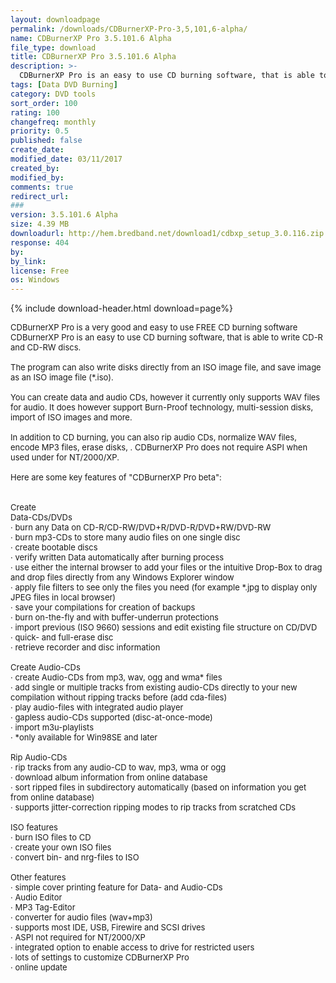```yaml
---
layout: downloadpage
permalink: /downloads/CDBurnerXP-Pro-3,5,101,6-alpha/
name: CDBurnerXP Pro 3.5.101.6 Alpha
file_type: download
title: CDBurnerXP Pro 3.5.101.6 Alpha
description: >-
  CDBurnerXP Pro is an easy to use CD burning software, that is able to write CD-R and CD-RW discs.
tags: [Data DVD Burning]
category: DVD tools
sort_order: 100
rating: 100
changefreq: monthly
priority: 0.5
published: false
create_date: 
modified_date: 03/11/2017
created_by: 
modified_by: 
comments: true
redirect_url: 
### 
version: 3.5.101.6 Alpha
size: 4.39 MB
downloadurl: http://hem.bredband.net/download1/cdbxp_setup_3.0.116.zip
response: 404
by: 
by_link: 
license: Free
os: Windows
---
```


{% include download-header.html download=page%}

<p style="fix-download-text !important">
<p><font size="2">CDBurnerXP Pro is a very good and easy to use FREE CD burning software <br />
CDBurnerXP Pro is an easy to use CD burning software, that is able to write CD-R and CD-RW discs. <br />
<br />
The program can also write disks directly from an ISO image file, and save image as an ISO image file (*.iso). <br />
<br />
You can create data and audio CDs, however it currently only supports WAV files for audio. It does however support Burn-Proof technology, multi-session disks, import of ISO images and more. <br />
<br />
In addition to CD burning, you can also rip audio CDs, normalize WAV files, encode MP3 files, erase disks, . CDBurnerXP Pro does not require ASPI when used under for NT/2000/XP. <br />
<br />
Here are some key features of "CDBurnerXP Pro beta": <br />
<br />
<br />
Create <br />
Data-CDs/DVDs <br />
· burn any Data on CD-R/CD-RW/DVD+R/DVD-R/DVD+RW/DVD-RW <br />
· burn mp3-CDs to store many audio files on one single disc <br />
· create bootable discs <br />
· verify written Data automatically after burning process <br />
· use either the internal browser to add your files or the intuitive Drop-Box to drag and drop files directly from any Windows Explorer window <br />
· apply file filters to see only the files you need (for example *.jpg to display only JPEG files in local browser) <br />
· save your compilations for creation of backups <br />
· burn on-the-fly and with buffer-underrun protections <br />
· import previous (ISO 9660) sessions and edit existing file structure on CD/DVD <br />
· quick- and full-erase disc <br />
· retrieve recorder and disc information <br />
<br />
Create Audio-CDs <br />
· create Audio-CDs from mp3, wav, ogg and wma* files <br />
· add single or multiple tracks from existing audio-CDs directly to your new compilation without ripping tracks before (add cda-files) <br />
· play audio-files with integrated audio player <br />
· gapless audio-CDs supported (disc-at-once-mode) <br />
· import m3u-playlists <br />
· *only available for Win98SE and later <br />
<br />
Rip Audio-CDs <br />
· rip tracks from any audio-CD to wav, mp3, wma or ogg <br />
· download album information from online database <br />
· sort ripped files in subdirectory automatically (based on information you get from online database) <br />
· supports jitter-correction ripping modes to rip tracks from scratched CDs <br />
<br />
ISO features <br />
· burn ISO files to CD <br />
· create your own ISO files <br />
· convert bin- and nrg-files to ISO <br />
<br />
Other features <br />
· simple cover printing feature for Data- and Audio-CDs <br />
· Audio Editor <br />
· MP3 Tag-Editor <br />
· converter for audio files (wav+mp3) <br />
· supports most IDE, USB, Firewire and SCSI drives <br />
· ASPI not required for NT/2000/XP <br />
· integrated option to enable access to drive for restricted users <br />
· lots of settings to customize CDBurnerXP Pro <br />
· online update </font></p></p>
